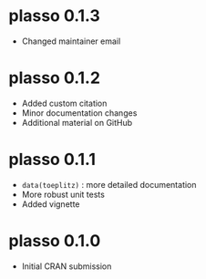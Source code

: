 # plasso 0.1.3

* Changed maintainer email


# plasso 0.1.2

* Added custom citation
* Minor documentation changes
* Additional material on GitHub

# plasso 0.1.1

* `data(toeplitz)` : more detailed documentation
* More robust unit tests
* Added vignette

# plasso 0.1.0

* Initial CRAN submission
